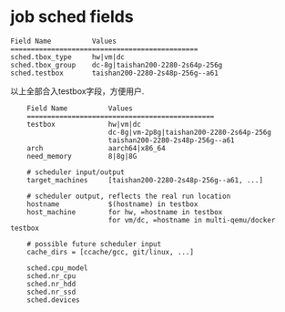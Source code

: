 # job sched fields

    Field Name          Values
    ==============================================
    sched.tbox_type     hw|vm|dc
    sched.tbox_group    dc-8g|taishan200-2280-2s64p-256g
    sched.testbox       taishan200-2280-2s48p-256g--a61

以上全部合入testbox字段，方便用户.

```
    Field Name          Values
    ==============================================
    testbox             hw|vm|dc
                        dc-8g|vm-2p8g|taishan200-2280-2s64p-256g
                        taishan200-2280-2s48p-256g--a61
    arch                aarch64|x86_64
    need_memory         8|8g|8G

    # scheduler input/output
    target_machines     [taishan200-2280-2s48p-256g--a61, ...]

    # scheduler output, reflects the real run location
    hostname            $(hostname) in testbox
    host_machine        for hw, =hostname in testbox
                        for vm/dc, =hostname in multi-qemu/docker testbox

    # possible future scheduler input
    cache_dirs = [ccache/gcc, git/linux, ...]

    sched.cpu_model
    sched.nr_cpu
    sched.nr_hdd
    sched.nr_ssd
    sched.devices
```

